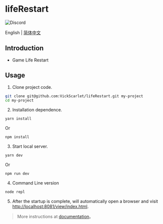# lifeRestart

![Discord](https://img.shields.io/discord/883382868427014255?color=%23FEE75C&label=Discord&logo=discord&logoColor=white&style=for-the-badge)

English | [简体中文](./README-zh_CN.md)

## Introduction

- Game Life Restart

## Usage

1. Clone project code.

```bash
git clone git@github.com:VickScarlet/lifeRestart.git my-project
cd my-project
```

2. Installation dependence.

```bash
yarn install
```

Or

```bash
npm install
```

3. Start local server.

```bash
yarn dev
```

Or

```bash
npm run dev
```

4. Command Line version

```bash
node repl
```

5. After the startup is complete, will automatically open a browser and visit [http://localhost:8081/view/index.html](http://localhost:8081/view/index.html).

> More instructions at [documentation](https://liferestart.syaro.io/)。
